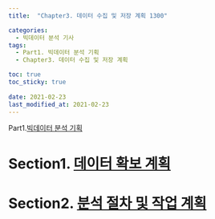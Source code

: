 ```yaml
---
title:  "Chapter3. 데이터 수집 및 저장 계획 1300"

categories:
  - 빅데이터 분석 기사
tags:
  - Part1. 빅데이터 분석 기획
  - Chapter3. 데이터 수집 및 저장 계획

toc: true
toc_sticky: true
 
date: 2021-02-23
last_modified_at: 2021-02-23
---
```


Part1.[빅데이터 분석 기획]()

# Section1. [데이터 확보 계획]()

# Section2. [분석 절차 및 작업 계획]()